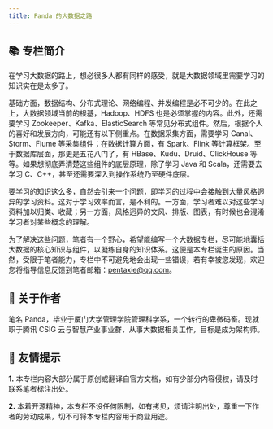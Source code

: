 ```yaml
---
title: Panda 的大数据之路
---
```


## 📚 专栏简介

在学习大数据的路上，想必很多人都有同样的感受，就是大数据领域里需要学习的知识实在是太多了。

基础方面，数据结构、分布式理论、网络编程、并发编程是必不可少的。在此之上，大数据领域当前的根基，Hadoop、HDFS 也是必须掌握的内容。此外，还需要学习 Zookeeper、Kafka、ElasticSearch 等常见分布式组件。然后，根据个人的喜好和发展方向，可能还有以下侧重点。在数据采集方面，需要学习 Canal、Storm、Flume 等采集组件；在数据计算方面，有 Spark、Flink 等计算框架。至于数据库层面，那更是五花八门了，有 HBase、Kudu、Druid、ClickHouse 等等。如果想彻底弄清楚这些组件的底层原理，除了学习 Java 和 Scala，还需要去学习 C、C++，甚至还需要深入到操作系统乃至硬件底层。

要学习的知识这么多，自然会引来一个问题，即学习的过程中会接触到大量风格迥异的学习资料。这对于学习效率而言，是不利的。一方面，学习者难以对这些学习资料加以归类、收藏；另一方面，风格迥异的文风、排版、图表，有时候也会混淆学习者对某些概念的理解。

为了解决这些问题，笔者有一个野心，希望能编写一个大数据专栏，尽可能地囊括大数据的核心知识与组件，以凝练自身的知识体系。这便是本专栏诞生的原因。当然，受限于笔者能力，专栏中不可避免地会出现一些错误，若有幸被您发现，欢迎您将指导信息反馈到笔者邮箱：pentaxie@qq.com。

## 🐼 关于作者

笔名 Panda，毕业于厦门大学管理学院管理科学系，一个转行的卑微码畜。现就职于腾讯 CSIG 云与智慧产业事业群，从事大数据相关工作，目标是成为架构师。

## 🔔 友情提示

**1.** 本专栏内容大部分属于原创或翻译自官方文档，如有少部分内容侵权，请及时联系笔者标注出处。

**2.** 本着开源精神，本专栏不设任何限制，如有拷贝，烦请注明出处，尊重一下作者的劳动成果，切不可将本专栏内容用于商业用途。




